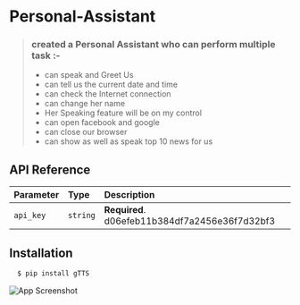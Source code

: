 ﻿# Personal-Assistant
> ### created a Personal Assistant who can perform multiple task :- 
> - can speak and Greet Us
> - can tell us the current date and time
> - can check the Internet connection
> - can change her name
> - Her Speaking feature will be on my control
> - can open facebook and google
> - can close our browser
> - can show as well as speak top 10 news for us


## API Reference

| Parameter | Type     | Description                |
| :-------- | :------- | :------------------------- |
| `api_key` | `string` | **Required**. d06efeb11b384df7a2456e36f7d32bf3 |


## Installation
```bash
  $ pip install gTTS
```


![App Screenshot](https://via.placeholder.com/468x300?text=App+Screenshot+Here)

















